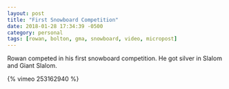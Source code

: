 ```yaml
---
layout: post
title: "First Snowboard Competition"
date: 2018-01-28 17:34:39 -0500
category: personal
tags: [rowan, bolton, gma, snowboard, video, micropost]
---
```

Rowan competed in his first snowboard competition. He got silver in Slalom and Giant Slalom.

{% vimeo 253162940 %}
